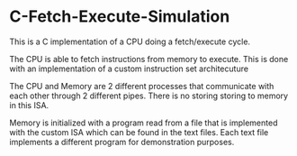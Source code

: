 # C-Fetch-Execute-Simulation
This is a C implementation of a CPU doing a fetch/execute cycle.

The CPU is able to fetch instructions from memory to execute. This is done with an implementation of a custom instruction set architecuture

The CPU and Memory are 2 different processes that communicate with each other through 2 different pipes. There is no storing storing to memory in this ISA.

Memory is initialized with a program read from a file that is implemented with the custom ISA which can be found in the text files. Each text file implements a different program for demonstration purposes.
